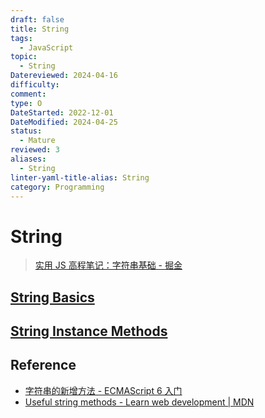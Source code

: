 ```yaml
---
draft: false
title: String
tags:
  - JavaScript
topic:
  - String
Datereviewed: 2024-04-16
difficulty: 
comment: 
type: O
DateStarted: 2022-12-01
DateModified: 2024-04-25
status:
  - Mature
reviewed: 3
aliases:
  - String
linter-yaml-title-alias: String
category: Programming
---
```


# String

> [实用 JS 高程笔记：字符串基础 - 掘金](https://juejin.cn/post/7358267998665555968)

## [String Basics](string-basics)

## [String Instance Methods](string-instance-methods)

## Reference

- [字符串的新增方法 - ECMAScript 6 入门](https://es6.ruanyifeng.com/#docs/string-methods)
- [Useful string methods - Learn web development | MDN](https://developer.mozilla.org/en-US/docs/Learn/JavaScript/First_steps/Useful_string_methods)
